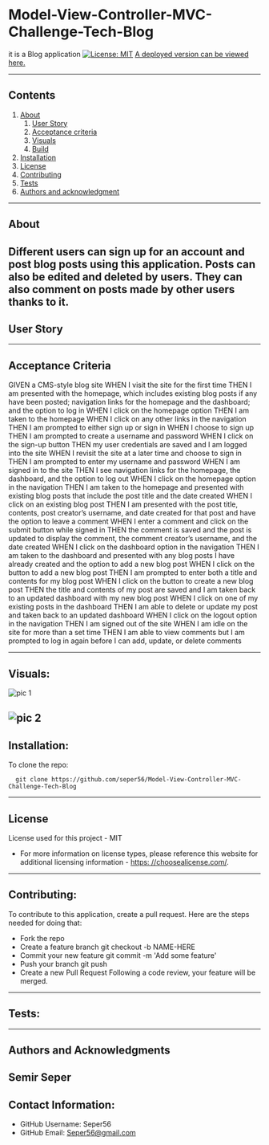 

  
# Model-View-Controller-MVC-Challenge-Tech-Blog
  it is a Blog application
  [![License: MIT](https://img.shields.io/badge/License-MIT-yellow.svg)](https://opensource.org/licenses/MIT)
  [A deployed version can be viewed here.](https://lit-basin-86996.herokuapp.com/)
  
---
## Contents
1. [About](#about)
    1. [User Story](#user%20story)
    2. [Acceptance criteria](#acceptance%20criteria)
    3. [Visuals](#visuals)
    4. [Build](#build)
2. [Installation](#installation)
3. [License](#license)
4. [Contributing](#contributing)
5. [Tests](#tests)
6. [Authors and acknowledgment](#authors%20and%20acknowledgment)
---
## About
  Different users can sign up for an account and post blog posts using this application. Posts can also be edited and deleted by users. They can also comment on posts made by other users thanks to it.
---
## User Story
  
---
## Acceptance Criteria
  GIVEN a CMS-style blog site
WHEN I visit the site for the first time
THEN I am presented with the homepage, which includes existing blog posts if any have been posted; navigation links for the homepage and the dashboard; and the option to log in
WHEN I click on the homepage option
THEN I am taken to the homepage
WHEN I click on any other links in the navigation
THEN I am prompted to either sign up or sign in
WHEN I choose to sign up
THEN I am prompted to create a username and password
WHEN I click on the sign-up button
THEN my user credentials are saved and I am logged into the site
WHEN I revisit the site at a later time and choose to sign in
THEN I am prompted to enter my username and password
WHEN I am signed in to the site
THEN I see navigation links for the homepage, the dashboard, and the option to log out
WHEN I click on the homepage option in the navigation
THEN I am taken to the homepage and presented with existing blog posts that include the post title and the date created
WHEN I click on an existing blog post
THEN I am presented with the post title, contents, post creator’s username, and date created for that post and have the option to leave a comment
WHEN I enter a comment and click on the submit button while signed in
THEN the comment is saved and the post is updated to display the comment, the comment creator’s username, and the date created
WHEN I click on the dashboard option in the navigation
THEN I am taken to the dashboard and presented with any blog posts I have already created and the option to add a new blog post
WHEN I click on the button to add a new blog post
THEN I am prompted to enter both a title and contents for my blog post
WHEN I click on the button to create a new blog post
THEN the title and contents of my post are saved and I am taken back to an updated dashboard with my new blog post
WHEN I click on one of my existing posts in the dashboard
THEN I am able to delete or update my post and taken back to an updated dashboard
WHEN I click on the logout option in the navigation
THEN I am signed out of the site
WHEN I am idle on the site for more than a set time
THEN I am able to view comments but I am prompted to log in again before I can add, update, or delete comments
  
---
## Visuals:
 
![pic 1](https://user-images.githubusercontent.com/111944451/221736138-0a417432-4cbd-4550-a7aa-84096b26711c.png)

 ![pic 2](https://user-images.githubusercontent.com/111944451/221735973-d7a35b60-abf5-4c0b-bc5b-8e7225a9154d.png)
---
## Installation:
  
  To clone the repo:
  
      git clone https://github.com/seper56/Model-View-Controller-MVC-Challenge-Tech-Blog
  
---
## License
  License used for this project - MIT
  * For more information on license types, please reference this website
  for additional licensing information - [https: //choosealicense.com/](https://choosealicense.com/).
---
## Contributing:
  
  To contribute to this application, create a pull request.
  Here are the steps needed for doing that:
  - Fork the repo
  - Create a feature branch git checkout -b NAME-HERE
  - Commit your new feature git commit -m 'Add some feature'
  - Push your branch git push
  - Create a new Pull Request
  Following a code review, your feature will be merged.
---
## Tests:
  
---
## Authors and Acknowledgments
  Semir Seper
---
## Contact Information:
* GitHub Username: Seper56
* GitHub Email: Seper56@gmail.com